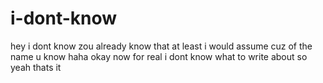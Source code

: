 # i-dont-know
hey
i dont know
zou already know that
at least i would assume
cuz of the name u know
haha
okay now for real i dont know what to write about
so yeah
thats it
